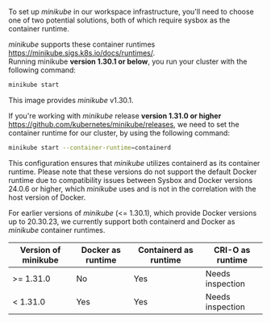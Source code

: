 To set up _minikube_ in our workspace infrastructure, you'll need to choose one of two potential solutions, both of which require sysbox as the container runtime.

_minikube_ supports these container runtimes https://minikube.sigs.k8s.io/docs/runtimes/.  
Running minikube __version 1.30.1 or below__, you run your cluster with the following command:
```bash
minikube start
``` 
This image provides _minikube_  v1.30.1.

If you're working with _minikube_ release __version 1.31.0 or higher__ https://github.com/kubernetes/minikube/releases, we need to set the container runtime for our cluster, by using the following command: 
```bash
minikube start --container-runtime=containerd
``` 
This configuration ensures that _minikube_ utilizes containerd as its container runtime. 
Please note that these versions do not support the default Docker runtime due to compatibility issues  between Sysbox and Docker versions 24.0.6 or higher, which _minikube_ uses and is not in the correlation with the host version of Docker.

For earlier versions of _minikube_ (<= 1.30.1), which provide Docker versions up to 20.30.23, we currently support both containerd and Docker as _minikube_ container runtimes.

|Version of minikube   |Docker as runtime   |Containerd as runtime   |CRI-O as runtime  |
|---|---|---|---|
| >= 1.31.0  | No  |Yes   |Needs inspection   |
| < 1.31.0  | Yes  |Yes   |Needs inspection   |